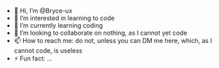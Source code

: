 - 👋 Hi, I’m @Bryce-ux
- 👀 I’m interested in learning to code
- 🌱 I’m currently learning coding
- 💞️ I’m looking to collaborate on nothing, as I cannot yet code
- 📫 How to reach me: do not, unless you can DM me here, which, as I cannot code, is useless
- ⚡ Fun fact: ...

<!---
Bryce-ux/Bryce-ux is a ✨ special ✨ repository because its `README.md` (this file) appears on your GitHub profile.
You can click the Preview link to take a look at your changes.
--->
